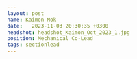 ```yaml
---
layout: post
name: Kaimon Mok
date:   2023-11-03 20:30:35 +0300
headshot: headshot_Kaimon_Oct_2023_1.jpg
position: Mechanical Co-Lead
tags: sectionlead
---
```

